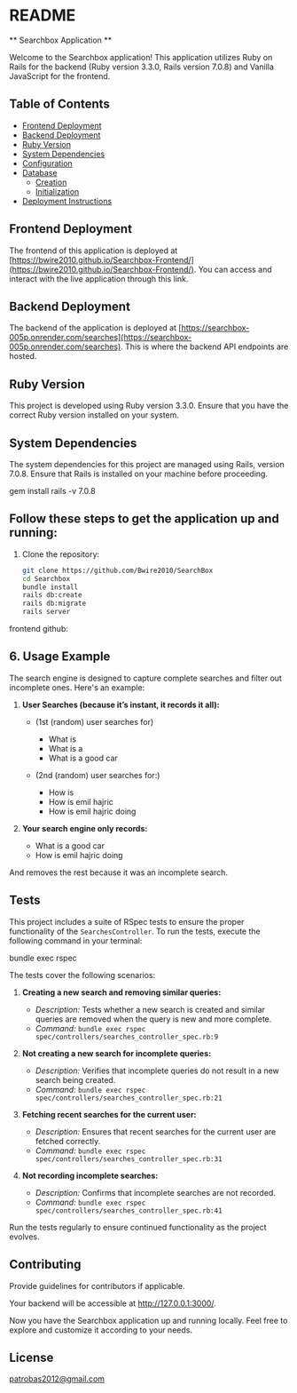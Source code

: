 # README

** Searchbox Application **

Welcome to the Searchbox application! This application utilizes Ruby on Rails for the backend (Ruby version 3.3.0, Rails version 7.0.8) and Vanilla JavaScript for the frontend.

## Table of Contents

- [Frontend Deployment](#frontend-deployment)
- [Backend Deployment](#backend-deployment)
- [Ruby Version](#ruby-version)
- [System Dependencies](#system-dependencies)
- [Configuration](#configuration)
- [Database](#database)
  - [Creation](#database-creation)
  - [Initialization](#database-initialization)
- [Deployment Instructions](#deployment-instructions)

## Frontend Deployment

The frontend of this application is deployed at [https://bwire2010.github.io/Searchbox-Frontend/](https://bwire2010.github.io/Searchbox-Frontend/). You can access and interact with the live application through this link.

## Backend Deployment

The backend of the application is deployed at [https://searchbox-005p.onrender.com/searches](https://searchbox-005p.onrender.com/searches). This is where the backend API endpoints are hosted.

## Ruby Version

This project is developed using Ruby version 3.3.0. Ensure that you have the correct Ruby version installed on your system.

## System Dependencies

The system dependencies for this project are managed using Rails, version 7.0.8. Ensure that Rails is installed on your machine before proceeding.


gem install rails -v 7.0.8

## Follow these steps to get the application up and running:

1. Clone the repository:

   ```bash
   git clone https://github.com/Bwire2010/SearchBox
   cd Searchbox
   bundle install
   rails db:create
   rails db:migrate
   rails server

frontend github: 

## 6. Usage Example

The search engine is designed to capture complete searches and filter out incomplete ones. Here's an example:

1. **User Searches (because it’s instant, it records it all):**

   - (1st (random) user searches for)
     - What is
     - What is a
     - What is a good car

   - (2nd (random) user searches for:)
     - How is
     - How is emil hajric
     - How is emil hajric doing

2. **Your search engine only records:**
   - What is a good car
   - How is emil hajric doing

And removes the rest because it was an incomplete search.

## Tests

This project includes a suite of RSpec tests to ensure the proper functionality of the `SearchesController`. To run the tests, execute the following command in your terminal:


bundle exec rspec

The tests cover the following scenarios:

1. **Creating a new search and removing similar queries:**
   - *Description:* Tests whether a new search is created and similar queries are removed when the query is new and more complete.
   - *Command:* `bundle exec rspec spec/controllers/searches_controller_spec.rb:9`

2. **Not creating a new search for incomplete queries:**
   - *Description:* Verifies that incomplete queries do not result in a new search being created.
   - *Command:* `bundle exec rspec spec/controllers/searches_controller_spec.rb:21`

3. **Fetching recent searches for the current user:**
   - *Description:* Ensures that recent searches for the current user are fetched correctly.
   - *Command:* `bundle exec rspec spec/controllers/searches_controller_spec.rb:31`

4. **Not recording incomplete searches:**
   - *Description:* Confirms that incomplete searches are not recorded.
   - *Command:* `bundle exec rspec spec/controllers/searches_controller_spec.rb:41`

Run the tests regularly to ensure continued functionality as the project evolves.

## Contributing

Provide guidelines for contributors if applicable.


Your backend will be accessible at http://127.0.0.1:3000/.

Now you have the Searchbox application up and running locally. Feel free to explore and customize it according to your needs.

## License
patrobas2012@gmail.com 